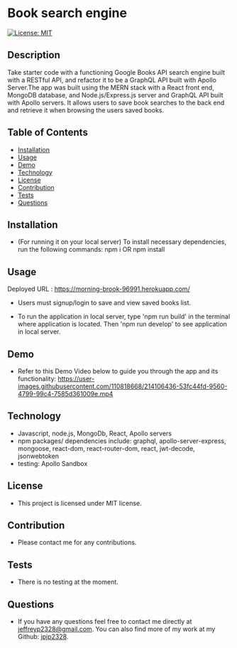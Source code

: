 # Book search engine
[![License: MIT](https://img.shields.io/badge/License-MIT-yellow.svg)](https://opensource.org/licenses/MIT)

## Description
Take starter code with a functioning Google Books API search engine built with a RESTful API, and refactor it to be a GraphQL API built with Apollo Server.The app was built using the MERN stack with a React front end, MongoDB database, and Node.js/Express.js server and GraphQL API built with Apollo servers. It allows users to save book searches to the back end and retrieve it when browsing the users saved books.

## Table of Contents
- [Installation](#installation)
- [Usage](#usage)
- [Demo](#demo)
- [Technology](#technology)
- [License](#license)
- [Contribution](#contribution)
- [Tests](#tests)
- [Questions](#questions)

## Installation
- (For running it on your local server) To install necessary dependencies, run the following commands:
npm i OR npm install

## Usage

Deployed URL : https://morning-brook-96991.herokuapp.com/

- Users must signup/login to save and view saved books list.

- To run the application in local server, type 'npm run build' in the terminal where application is located. Then 'npm run develop' to see application in local server.

## Demo
- Refer to this Demo Video below to guide you through the app and its functionality:
https://user-images.githubusercontent.com/110818668/214106436-53fc44fd-9560-4799-99c4-7585d361009e.mp4

## Technology
- Javascript, node.js, MongoDb, React, Apollo servers
- npm packages/ dependencies include: graphql, apollo-server-express, mongoose, react-dom, react-router-dom, react, jwt-decode, jsonwebtoken
- testing: Apollo Sandbox

## License
- This project is licensed under MIT license.

## Contribution
- Please contact me for any contributions.

## Tests
- There is no testing at the moment.

## Questions
- If you have any questions feel free to contact me directly at jeffreyp2328@gmail.com. You can also find more of my work at my Github: [jpjp2328](https://github.com/jpjp2328/).




